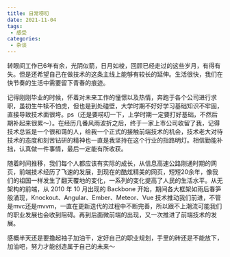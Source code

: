 ```yaml
---
title: 日常唠叨
date: 2021-11-04
tags:
 - 感受
categories:
 - 杂谈
---
```



转眼间工作已6年有余，光阴似箭，日月如梭，回顾已经走过的这些岁月，有得有失。但是还希望自己在做技术的这条主线上能够有较长的延伸。生活很快，我们在快节奏的生活中需要留下青春的痕迹。

记得刚刚毕业的时候，怀着对未来工作的憧憬以及热情，奔跑于各个公司进行求职，虽初生牛犊不怕虎，但也是到处碰壁，大学时期不好好学习基础知识不牢固，直接导致技术面很垮。ps（还是要唠叨一下，上学时期一定要打好基础，不然后期补起来很累～）。在经历几番风雨波折之后，终于一家上市公司收留了我，记得技术总监是一个很和蔼的人，给我一个正式的接触前端技术的机会，技术老大对待技术的态度和刻苦钻研的精神也一直是我坚持在这个行业的指路明灯。相信勤能补拙，认真做一件事情，最后一定能有所收获。

随着时间推移，我们每个人都应该有实际的成长，从信息高速公路刚通时期的网页，前端技术经历了飞速的发展，到现在的酷炫精美的网页，短短20余年，像我们的祖国一样发生了翻天覆地的变化，一系列的变化提高了人民的生活水平。从无架构的前端，从 2010 年 10 月出现的 Backbone 开始，期间各大框架如雨后春笋般涌现，Knockout、Angular、Ember、Meteor、Vue 技术推动我们前进，不管是mvc还是mvvm，一直在更新迭代的过程中不断完善，所以跟不上潮流可能我们的职业发展也会收到阻碍。再到后面微前端的出现，又一次推进了前端技术的发展。

感概半天还是要撸起袖子加油干，定好自己的职业规划，手里的砖还是不能放下，加油吧，努力才能创造属于自己的未来～